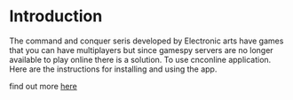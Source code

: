 # Introduction
 The command and conquer seris developed by Electronic arts have games that you can have multiplayers but since gamespy servers are no longer available to play online there is a solution. To use cnconline application.
 Here are the instructions for installing and using the app.

find out more [here](https://github.com/pacav69/cnconlinedocs/blob/main/readmecnconline.md)